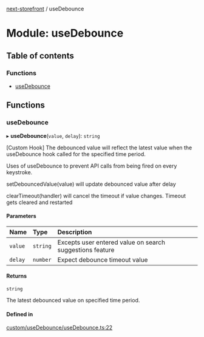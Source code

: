 [next-storefront](../README.md) / useDebounce

# Module: useDebounce

## Table of contents

### Functions

- [useDebounce](useDebounce.md#usedebounce)

## Functions

### useDebounce

▸ **useDebounce**(`value`, `delay`): `string`

[Custom Hook] The debounced value will reflect the latest value when the useDebounce hook called for the specified time period.

Uses of useDebounce to prevent API calls from being fired on every keystroke.

setDebouncedValue(value) will update debounced value after delay

clearTimeout(handler) will cancel the timeout if value changes. Timeout gets cleared and restarted

#### Parameters

| Name    | Type     | Description                                              |
| :------ | :------- | :------------------------------------------------------- |
| `value` | `string` | Excepts user entered value on search suggestions feature |
| `delay` | `number` | Expect debounce timeout value                            |

#### Returns

`string`

The latest debounced value on specified time period.

#### Defined in

[custom/useDebounce/useDebounce.ts:22](https://github.com/KiboSoftware/nextjs-storefront/blob/973d553/hooks/custom/useDebounce/useDebounce.ts#L22)
